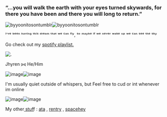 ###  “…you will walk the earth with your eyes turned skywards, for there you have been and there you will long to return.”
![byyoonitosontumblr](https://64.media.tumblr.com/15ab4280a9861c044ff28f8c3732ea90/25937e55811a86f9-2b/s400x600/a0f8949113a977e6963db7d156c0289cfab4b09b.pnj)![byyoonitosontumblr](https://64.media.tumblr.com/15ab4280a9861c044ff28f8c3732ea90/25937e55811a86f9-2b/s400x600/a0f8949113a977e6963db7d156c0289cfab4b09b.pnj)

ⁱ'ᵛᵉ ᵇᵉᵉⁿ ʰᵃᵛⁱⁿᵍ ᵗʰⁱˢ ᵈʳᵉᵃᵐ ᵗʰᵃᵗ ʷᵉ ᶜᵃⁿ ᶠˡʸ, 
ˢᵒ ᵐᵃʸᵇᵉ ⁱᶠ ʷᵉ ⁿᵉᵛᵉʳ ʷᵃᵏᵉ ᵘᵖ ʷᵉ ᶜᵃⁿ ˢᵉᵉ ᵗʰᵉ ˢᵏʸ

Go check out my [spotify playlist.](https://open.spotify.com/playlist/3BEHnADd8Wkyx3vRRCU8cA)

![.](https://i.postimg.cc/WbscQSz7/1e8bf1433e6ca12af5efe4f5f1ea55d3.gif)

Jhyren ⪩⪨ He/Him

![image](https://64.media.tumblr.com/94852a45b54e520b1c98de784e8c67a0/f0c30f6d36e0d729-04/s400x600/5e7fbf9f7089f367b3c559c24595c72db8e10bc7.pnj)![image](https://64.media.tumblr.com/94852a45b54e520b1c98de784e8c67a0/f0c30f6d36e0d729-04/s400x600/5e7fbf9f7089f367b3c559c24595c72db8e10bc7.pnj)

I'm usually quiet outside of whispers, but Feel free to cud or int whenever im online

![image](https://64.media.tumblr.com/6dbfe087d0f624b322e4211bc7f32db6/a4ef0d543375d24e-d0/s400x600/18797c21fc273082d1207850dcf53312c2b2e1b7.pnj)![image](https://64.media.tumblr.com/6dbfe087d0f624b322e4211bc7f32db6/a4ef0d543375d24e-d0/s400x600/18797c21fc273082d1207850dcf53312c2b2e1b7.pnj)

My other s͟t͟u͟f͟f͟ : [ata](https://casanova.atabook.org/) , [rentry](https://rentry.co/DEClPHERED) , [spacehey](https://spacehey.com/unveiled)

